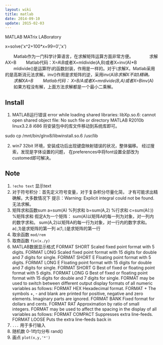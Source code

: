 ```yaml
---
layout: wiki
title: matlab
date: 2014-09-10
update: 2015-02-03
---
```


MATLAB MATrix LABoratory

x=solve('x^2+100*x+99=0','x')

　　Matlab作为一门科学计算语言，在求解矩阵运算方面非常方便。　　
　　求解AX=B
　　Matlab代码：X=A\B或者X=mldivide(A,B)或者X=inv(A)*B
　　mldivide()是运算符\的函数封装，作用是一样的。对于\求解X，Matlab采用的是高斯消元法求解。inv()作用是求矩阵的逆，采用inv(A)*B求解X不如\精确。
　　求解XA=B
　　Matlab代码： X=B/A或者X=mrdivide(B,A)或者X=B*inv(A)
　　如果方程没有解，上面方法求解都是一个最小二乘解。


## Install
1. MATLAB运行错误
error while loading shared libraries: libXp.so.6: cannot open shared object file: No such file or directory
MATLAB R2010b linux3.2.8 i686
将安装包中的库文件移动到系统库即可。

sudo cp /mnt/bin/glnx8/libwinstall.so.6 /usr/lib

2. win7 32bit 环境，安装成功后出现键盘映射错误的状况，整体偏移。
经过搜索，发现是字体设置的问题，
在preferences中将font设置全部改为customed即可解决。

## Note
1. `!echo text`  显示text
2. 对于符号积分：首先定义符号变量，对于复杂积分尽量化简，
才有可能求出精确解。大多数情况下
提示：Warning: Explicit integral could not be found. 无法求解。
3. 矩阵求和函数sum
a=sum(A) %列求和
b=sum(A,2) %行求和
c=sum(A(:)) %矩阵求和
假定A为一个矩阵：
sum(A)以矩阵A的每一列为对象，对一列内的数字求和。
sum(A,2)以矩阵A的每一行为对象，对一行内的数字求和。
a(:,1)是求矩阵的第一列
a(1,:)是求矩阵的第一行
4. 取余函数
`mod/rem`
5. 取商函数
`fix(x./y)`
6. MATLAB数据显示格式
FORMAT SHORT Scaled fixed point format with 5 digits.
FORMAT LONG Scaled fixed point format with 15 digits for double and 7 digits for single.
FORMAT SHORT E Floating point format with 5 digits.
FORMAT LONG E Floating point format with 15 digits for double and 7 digits for single.
FORMAT SHORT G Best of fixed or floating point format with 5 digits.
FORMAT LONG G Best of fixed or floating point format with 15 digits for double and 7 digits for single.
FORMAT may be used to switch between different output display formats of all numeric variables as follows:
FORMAT HEX Hexadecimal format.
FORMAT + The symbols +, - and blank are printed for positive, negative and zero elements. Imaginary parts are ignored.
FORMAT BANK Fixed format for dollars and cents.
FORMAT RAT Approximation by ratio of small integers.
FORMAT may be used to affect the spacing in the display of all variables as follows:
FORMAT COMPACT Suppresses extra line-feeds.
FORMAT LOOSE Puts the extra line-feeds back in 
7. `...` 用于多行输入
8. 随机数 0-1均匀分布 rand()
9. 画点 `plot(x,y,'*')`
